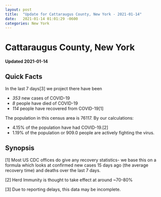 ```yaml
---
layout: post
title:  "Update for Cattaraugus County, New York - 2021-01-14"
date:   2021-01-14 01:01:29 -0600
categories: New York
---
```


# Cattaraugus County, New York
#### Updated 2021-01-14

## Quick Facts

In the last 7 days[3] we project there have been
- *353* new cases of COVID-19
- *8* people have died of COVID-19
- *114* people have recovered from COVID-19[1]

The population in this census area is 76117. By our calculations:
- 4.15% of the population have had COVID-19.[2]
- 1.19% of the population or 909.0 people are actively fighting the virus.

## Synopsis




[1] Most US CDC offices do give any recovery statistics- we base this on a formula which looks at confirmed new cases
15 days ago (the average recovery time) and deaths over the last 7 days.

[2] Herd Immunity is thought to take effect at around ~70-80%

[3] Due to reporting delays, this data may be incomplete.
 
    